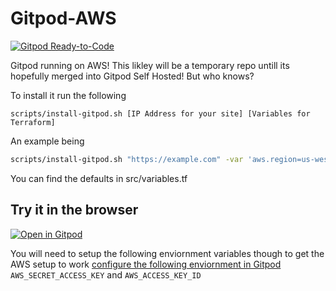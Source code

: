 # Gitpod-AWS

[![Gitpod Ready-to-Code](https://img.shields.io/badge/Gitpod-Ready--to--Code-blue?logo=gitpod)](https://gitpod.io/#https://github.com/JesterOrNot/Gitpod-AWS)

Gitpod running on AWS! This likley will be a temporary repo untill its hopefully
merged into Gitpod Self Hosted! But who knows?

To install it run the following

```
scripts/install-gitpod.sh [IP Address for your site] [Variables for Terraform]
```

An example being

```bash
scripts/install-gitpod.sh "https://example.com" -var 'aws.region=us-west-2'
```

You can find the defaults in src/variables.tf

## Try it in the browser

[![Open in Gitpod](https://gitpod.io/button/open-in-gitpod.svg)](https://gitpod.io/#https://github.com/JesterOrNot/Gitpod-AWS)

You will need to setup the following enviornment variables though to get the AWS
setup to work
[configure the following enviornment in Gitpod](https://www.gitpod.io/docs/environment-variables/)
`AWS_SECRET_ACCESS_KEY` and `AWS_ACCESS_KEY_ID`
